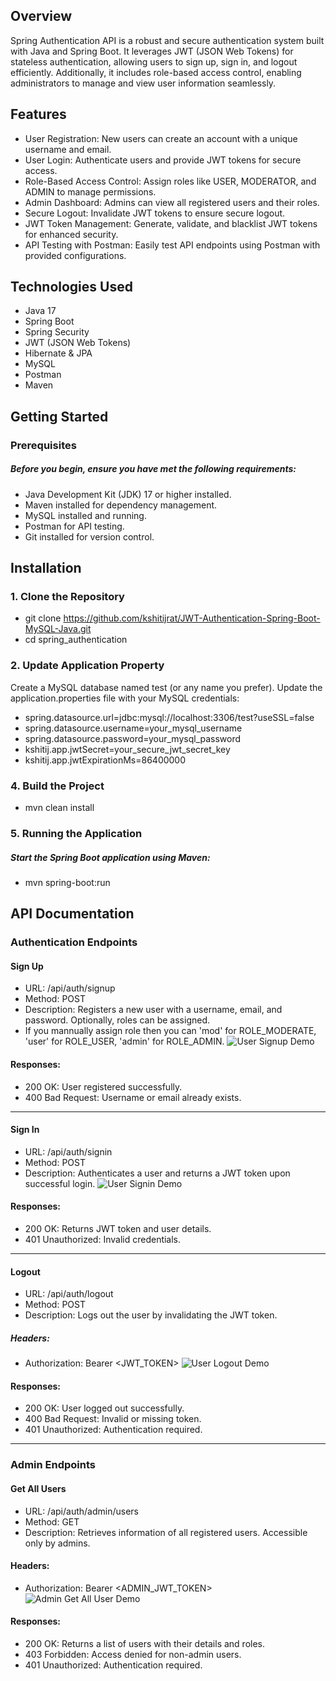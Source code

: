 ## Overview
Spring Authentication API is a robust and secure authentication system built with Java and Spring Boot. It leverages JWT (JSON Web Tokens) for stateless authentication, allowing users to sign up, sign in, and logout efficiently. Additionally, it includes role-based access control, enabling administrators to manage and view user information seamlessly.

## Features
- User Registration: New users can create an account with a unique username and email.
- User Login: Authenticate users and provide JWT tokens for secure access.
- Role-Based Access Control: Assign roles like USER, MODERATOR, and ADMIN to manage permissions.
- Admin Dashboard: Admins can view all registered users and their roles.
- Secure Logout: Invalidate JWT tokens to ensure secure logout.
- JWT Token Management: Generate, validate, and blacklist JWT tokens for enhanced security.
- API Testing with Postman: Easily test API endpoints using Postman with provided configurations.


## Technologies Used
- Java 17
- Spring Boot
- Spring Security
- JWT (JSON Web Tokens)
- Hibernate & JPA
- MySQL
- Postman
- Maven

## Getting Started
### Prerequisites
##### Before you begin, ensure you have met the following requirements:
- Java Development Kit (JDK) 17 or higher installed.
- Maven installed for dependency management.
- MySQL installed and running.
- Postman for API testing.
- Git installed for version control.

## Installation
### 1. Clone the Repository
- git clone https://github.com/kshitijrat/JWT-Authentication-Spring-Boot-MySQL-Java.git
- cd spring_authentication

### 2. Update Application Property
Create a MySQL database named test (or any name you prefer).
Update the application.properties file with your MySQL credentials:
- spring.datasource.url=jdbc:mysql://localhost:3306/test?useSSL=false
- spring.datasource.username=your_mysql_username
- spring.datasource.password=your_mysql_password
- kshitij.app.jwtSecret=your_secure_jwt_secret_key
- kshitij.app.jwtExpirationMs=86400000

### 4. Build the Project
- mvn clean install

### 5. Running the Application
##### Start the Spring Boot application using Maven:
- mvn spring-boot:run

## API Documentation
### Authentication Endpoints
#### Sign Up
- URL: /api/auth/signup
- Method: POST
- Description: Registers a new user with a username, email, and password. Optionally, roles can be assigned.
- If you mannually assign role then you can 'mod' for ROLE_MODERATE, 'user' for ROLE_USER, 'admin' for ROLE_ADMIN.
![User Signup Demo](https://github.com/kshitijrat/JWT-Authentication-Spring-Boot-MySQL-Java-/blob/main/spring_authentication/screenshots/User%20Signup.png)
#### Responses:
- 200 OK: User registered successfully.
- 400 Bad Request: Username or email already exists.
----
#### Sign In
- URL: /api/auth/signin
- Method: POST
- Description: Authenticates a user and returns a JWT token upon successful login.
![User Signin Demo](https://github.com/kshitijrat/JWT-Authentication-Spring-Boot-MySQL-Java-/blob/main/spring_authentication/screenshots/User%20signin.png)
#### Responses:
- 200 OK: Returns JWT token and user details.
- 401 Unauthorized: Invalid credentials.
----
#### Logout
- URL: /api/auth/logout
- Method: POST
- Description: Logs out the user by invalidating the JWT token.
#####  Headers:
- Authorization: Bearer <JWT_TOKEN>
![User Logout Demo](https://github.com/kshitijrat/JWT-Authentication-Spring-Boot-MySQL-Java-/blob/main/spring_authentication/screenshots/Logout.png)
#### Responses:
- 200 OK: User logged out successfully.
- 400 Bad Request: Invalid or missing token.
- 401 Unauthorized: Authentication required.
----
### Admin Endpoints
#### Get All Users
- URL: /api/auth/admin/users
- Method: GET
- Description: Retrieves information of all registered users. Accessible only by admins.
#### Headers:
- Authorization: Bearer <ADMIN_JWT_TOKEN>
![Admin Get All User Demo](https://github.com/kshitijrat/JWT-Authentication-Spring-Boot-MySQL-Java-/blob/main/spring_authentication/screenshots/Admin%20all%20users.png)
#### Responses:
- 200 OK: Returns a list of users with their details and roles.
- 403 Forbidden: Access denied for non-admin users.
- 401 Unauthorized: Authentication required.

